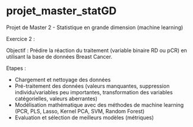 # projet_master_statGD
Projet de Master 2 - Statistique en grande dimension (machine learning)

Exercice 2 : 

Objectif : Prédire la réaction du traitement (variable binaire RD ou pCR) en utilisant la base de données Breast Cancer.

Etapes :
- Chargement et nettoyage des données
- Pré-traitement des données (valeurs manquantes, suppression individu/variables peu importantes, transformation des variables catégorielles, valeurs aberrantes)
- Modélisation mathématique avec des méthodes de machine learning (PCR, PLS, Lasso, Kernel PCA, SVM, Random Forest)
- Evaluation et sélection de meilleurs modèles (métriques)

